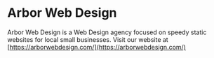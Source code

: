 # Arbor Web Design

Arbor Web Design is a Web Design agency focused on speedy static websites for local small businesses. Visit our website at [https://arborwebdesign.com/](https://arborwebdesign.com/)
